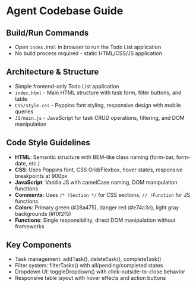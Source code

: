 # Agent Codebase Guide

## Build/Run Commands
- Open `index.html` in browser to run the Todo List application
- No build process required - static HTML/CSS/JS application

## Architecture & Structure
- Simple frontend-only Todo List application
- `index.html` - Main HTML structure with task form, filter buttons, and table
- `CSS/style.css` - Poppins font styling, responsive design with mobile queries
- `JS/main.js` - JavaScript for task CRUD operations, filtering, and DOM manipulation

## Code Style Guidelines
- **HTML**: Semantic structure with BEM-like class naming (form-bar, form-date, etc.)
- **CSS**: Uses Poppins font, CSS Grid/Flexbox, hover states, responsive breakpoints at 900px
- **JavaScript**: Vanilla JS with camelCase naming, DOM manipulation functions
- **Comments**: Uses `/* !Section */` for CSS sections, `// !Function` for JS functions
- **Colors**: Primary green (#28a475), danger red (#e74c3c), light gray backgrounds (#f0f2f5)
- **Functions**: Single responsibility, direct DOM manipulation without frameworks

## Key Components
- Task management: addTask(), deleteTask(), completeTask()
- Filter system: filterTasks() with all/pending/completed states
- Dropdown UI: toggleDropdown() with click-outside-to-close behavior
- Responsive table layout with hover effects and action buttons
